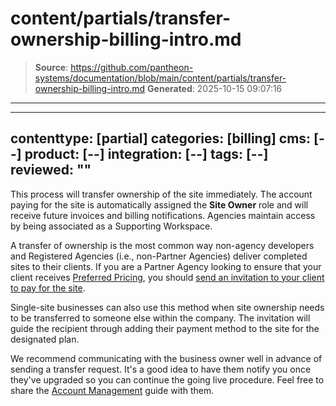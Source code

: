 # content/partials/transfer-ownership-billing-intro.md

> **Source**: https://github.com/pantheon-systems/documentation/blob/main/content/partials/transfer-ownership-billing-intro.md
> **Generated**: 2025-10-15 09:07:16

---

---
contenttype: [partial]
categories: [billing]
cms: [--]
product: [--]
integration: [--]
tags: [--]
reviewed: ""
---

This process will transfer ownership of the site immediately. The account paying for the site is automatically assigned the **Site Owner** role and will receive future invoices and billing notifications. Agencies maintain access by being associated as a Supporting Workspace.

A transfer of ownership is the most common way non-agency developers and Registered Agencies (i.e., non-Partner Agencies) deliver completed sites to their clients. If you are a Partner Agency looking to ensure that your client receives [Preferred Pricing](https://pantheon.io/plans/agency-preferred-pricing?docs), you should [send an invitation to your client to pay for the site](/guides/account-mgmt/workspace-sites-teams/sites#change-site-ownership).

Single-site businesses can also use this method when site ownership needs to be transferred to someone else within the company. The invitation will guide the recipient through adding their payment method to the site for the designated plan.

We recommend communicating with the business owner well in advance of sending a transfer request. It's a good idea to have them notify you once they've upgraded so you can continue the going live procedure. Feel free to share the [Account Management](/guides/account-mgmt) guide with them.

